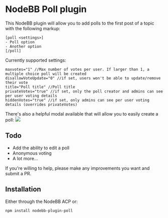 # NodeBB Poll plugin

This NodeBB plugin will allow you to add polls to the first post of a topic with the following markup:

    [poll <settings>]
    - Poll option
    - Another option
    [/poll]

Currently supported settings:

    maxvotes="1" //Max number of votes per user. If larger than 1, a multiple choice poll will be created
    disallowVoteUpdate="0" //if set, users won't be able to update/remove their vote
    title="Poll title" //Poll title
    privateVotes="true" //if set, only the poll creator and admins can see per user voting details
    hiddenVotes="true" //if set, only admins can see per user voting details (overrides privateVotes)

There's also a helpful modal available that will allow you to easily create a poll:
![](https://i.imgur.com/2fPnWLb.png)

## Todo

- Add the ability to edit a poll
- Anonymous voting
- A lot more...

If you're willing to help, please make any improvements you want and submit a PR.

## Installation

Either through the NodeBB ACP or:

    npm install nodebb-plugin-poll
